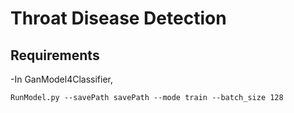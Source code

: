 # Throat Disease Detection

## Requirements
-In GanModel4Classifier,
```shell
RunModel.py --savePath savePath --mode train --batch_size 128
```
